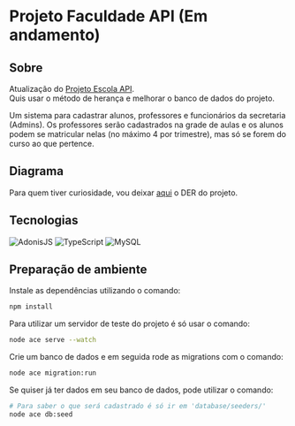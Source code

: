 # Projeto Faculdade API (Em andamento)

## Sobre

Atualização do <a href="https://github.com/GustavoPendeza/projeto-escola-api">Projeto Escola API</a>. <br>
Quis usar o método de herança e melhorar o banco de dados do projeto.

Um sistema para cadastrar alunos, professores e funcionários da secretaria (Admins). Os professores serão cadastrados na grade de aulas e os alunos podem se matricular nelas (no máximo 4 por trimestre), mas só se forem do curso ao que pertence.

## Diagrama

Para quem tiver curiosidade, vou deixar <a href="https://user-images.githubusercontent.com/53589614/188510289-afeac05a-75f5-45af-874b-d3c17c41166a.png">aqui</a> o DER do projeto.

## Tecnologias

<div>
    <img alt="AdonisJS" title="AdonisJS" src="https://img.shields.io/badge/adonis%20js-220052?style=for-the-badge&logo=adonisjs&logoColor=white">
    <img alt="TypeScript" title="TypeScript" src="https://img.shields.io/badge/TypeScript-007ACC?style=for-the-badge&logo=typescript&logoColor=white">
    <img alt="MySQL" title="MySQL" src="https://img.shields.io/badge/MySQL-005C84?style=for-the-badge&logo=mysql&logoColor=white">
</div>

## Preparação de ambiente

Instale as dependências utilizando o comando:

```bash
npm install
```

Para utilizar um servidor de teste do projeto é só usar o comando: 

```bash
node ace serve --watch
```

Crie um banco de dados e em seguida rode as migrations com o comando: 

```bash
node ace migration:run
```

Se quiser já ter dados em seu banco de dados, pode utilizar o comando: 

```bash
# Para saber o que será cadastrado é só ir em 'database/seeders/'
node ace db:seed
```